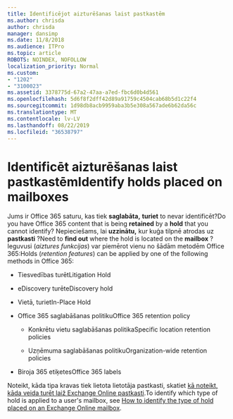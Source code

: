 ```yaml
---
title: Identificējot aizturēšanas laist pastkastēm
ms.author: chrisda
author: chrisda
manager: dansimp
ms.date: 11/8/2018
ms.audience: ITPro
ms.topic: article
ROBOTS: NOINDEX, NOFOLLOW
localization_priority: Normal
ms.custom:
- "1202"
- "3100023"
ms.assetid: 3378775d-67a2-47aa-a7ed-fbc6d0b4d561
ms.openlocfilehash: 5d6f8f2dff42d89a91759c4504cab68b5d1c22f4
ms.sourcegitcommit: 1d98db8acb9959aba3b5e308a567ade6b62da56c
ms.translationtype: MT
ms.contentlocale: lv-LV
ms.lasthandoff: 08/22/2019
ms.locfileid: "36538797"
---
```

# <a name="identify-holds-placed-on-mailboxes"></a><span data-ttu-id="4e37e-102">Identificēt aizturēšanas laist pastkastēm</span><span class="sxs-lookup"><span data-stu-id="4e37e-102">Identify holds placed on mailboxes</span></span>

<span data-ttu-id="4e37e-103">Jums ir Office 365 saturu, kas tiek **saglabāta,** **turiet** to nevar identificēt?</span><span class="sxs-lookup"><span data-stu-id="4e37e-103">Do you have Office 365 content that is being **retained** by a **hold** that you cannot identify?</span></span> <span data-ttu-id="4e37e-104">Nepieciešams, lai **uzzinātu,** kur kuģa tilpnē atrodas uz **pastkasti** ?</span><span class="sxs-lookup"><span data-stu-id="4e37e-104">Need to **find out** where the hold is located on the **mailbox** ?</span></span> <span data-ttu-id="4e37e-105">Ieguvusi (*aiztures funkcijas*) var piemērot vienu no šādām metodēm Office 365:</span><span class="sxs-lookup"><span data-stu-id="4e37e-105">Holds (*retention features*) can be applied by one of the following methods in Office 365:</span></span>
  
- <span data-ttu-id="4e37e-106">Tiesvedības turēt</span><span class="sxs-lookup"><span data-stu-id="4e37e-106">Litigation Hold</span></span>

- <span data-ttu-id="4e37e-107">eDiscovery turēt</span><span class="sxs-lookup"><span data-stu-id="4e37e-107">eDiscovery hold</span></span>

- <span data-ttu-id="4e37e-108">Vietā, turiet</span><span class="sxs-lookup"><span data-stu-id="4e37e-108">In-Place Hold</span></span>

- <span data-ttu-id="4e37e-109">Office 365 saglabāšanas politiku</span><span class="sxs-lookup"><span data-stu-id="4e37e-109">Office 365 retention policy</span></span> 

  - <span data-ttu-id="4e37e-110">Konkrētu vietu saglabāšanas politika</span><span class="sxs-lookup"><span data-stu-id="4e37e-110">Specific location retention policies</span></span>

  - <span data-ttu-id="4e37e-111">Uzņēmuma saglabāšanas politiku</span><span class="sxs-lookup"><span data-stu-id="4e37e-111">Organization-wide retention policies</span></span>

- <span data-ttu-id="4e37e-112">Biroja 365 etiķetes</span><span class="sxs-lookup"><span data-stu-id="4e37e-112">Office 365 labels</span></span>

<span data-ttu-id="4e37e-113">Noteikt, kāda tipa kravas tiek lietota lietotāja pastkasti, skatiet [kā noteikt, kāda veida turēt laiž Exchange Online pastkasti](https://docs.microsoft.com/office365/securitycompliance/identify-a-hold-on-an-exchange-online-mailbox).</span><span class="sxs-lookup"><span data-stu-id="4e37e-113">To identify which type of hold is applied to a user's mailbox, see [How to identify the type of hold placed on an Exchange Online mailbox](https://docs.microsoft.com/office365/securitycompliance/identify-a-hold-on-an-exchange-online-mailbox).</span></span>
